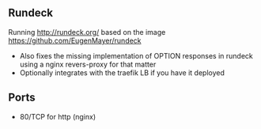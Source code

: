 ## Rundeck

Running http://rundeck.org/ based on the image https://github.com/EugenMayer/rundeck

 - Also fixes the missing implementation of OPTION responses in rundeck using a nginx revers-proxy for that matter
 - Optionally integrates with the traefik LB if you have it deployed

## Ports

- 80/TCP for http (nginx) 
